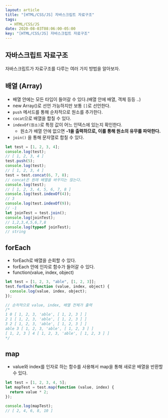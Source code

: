 ```yaml
---
layout: article
title: "[HTML/CSS/JS] 자바스크립트 자료구조"
tags:
  - HTML/CSS/JS
date: 2020-08-03T08:06:00-05:00
key: "[HTML/CSS/JS] 자바스크립트 자료구조"
---
```


## 자바스크립트 자료구조

자바스크립트가 자료구조를 다루는 여러 가지 방법을 알아보자.<br>

<!--more-->

## 배열 (Array)

- 배열 안에는 모든 타입이 들어갈 수 있다.(배열 안에 배열, 객체 등등 ..)
- new Array()로 선언 가능하지만 보통 `[]`로 선언한다.
- `push` 메서드를 통해 순차적으로 원소를 추가한다.
- `cocat`으로 배열을 합칠 수 있다.
- `indexOf(원소)`로 특정 값이 어느 인덱스에 있는지 확인한다.
  - 원소가 배열 안에 없으면 **-1을 출력하므로, 이를 통해 원소의 유무를 파악한다.**
- `join()` 을 통해 문자열로 합칠 수 있다.

```javascript
let test = [1, 2, 3, 4];
console.log(test);
// [ 1, 2, 3, 4 ]
test.push(5);
console.log(test);
// [ 1, 2, 3, 4 ]
test = test.concat(6, 7, 8);
// concat은 원래 배열을 바꾸지는 않는다.
console.log(test);
// [ 1, 2, 3, 4, 5, 6, 7, 8 ]
console.log(test.indexOf(4));
// 3
console.log(test.indexOf(9));
// -1
let joinTest = test.join();
console.log(joinTest);
// 1,2,3,4,5,6,7,8
console.log(typeof joinTest);
// string
```

## forEach

- forEach로 배열을 순회할 수 있다.
- forEach 안에 인자로 함수가 들어갈 수 있다.
- function(value, index, object)

```javascript
let test = [1, 2, 3, "able", [1, 2, 3]];
test.forEach(function (value, index, object) {
  console.log(value, index, object);
});

// 순차적으로 value, index, 배열 전체가 출력
/*
1 0 [ 1, 2, 3, 'able', [ 1, 2, 3 ] ]
2 1 [ 1, 2, 3, 'able', [ 1, 2, 3 ] ]
3 2 [ 1, 2, 3, 'able', [ 1, 2, 3 ] ]
able 3 [ 1, 2, 3, 'able', [ 1, 2, 3 ] ]
[ 1, 2, 3 ] 4 [ 1, 2, 3, 'able', [ 1, 2, 3 ] ]
*/
```

## map

- value와 index를 인자로 하는 함수를 사용해서 map을 통해 새로운 배열을 반환할 수 있다.

```javascript
let test = [1, 2, 3, 4, 5];
let mapTest = test.map(function (value, index) {
  return value * 2;
});

console.log(mapTest);
// [ 2, 4, 6, 8, 10 ]
```

